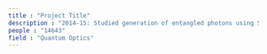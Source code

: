 ```yaml
---
title : "Project Title"
description : "2014-15: Studied generation of entangled photons using Spontaneous Parametric Down Conversion (SPDC)"
people : "14643"
field : "Quantum Optics"
---
```

